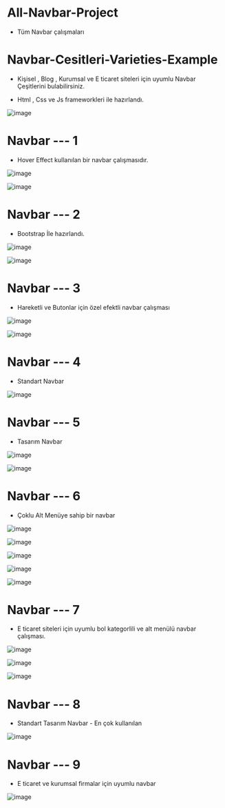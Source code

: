 # All-Navbar-Project

- Tüm Navbar çalışmaları

# Navbar-Cesitleri-Varieties-Example

- Kişisel , Blog , Kurumsal ve E ticaret siteleri için uyumlu Navbar Çeşitlerini bulabilirsiniz.

- Html , Css ve Js frameworkleri ile hazırlandı.

![image](https://github.com/ErenCanKONUK/All-Navbar-Project/assets/97176491/79dc4b79-88e9-4f56-b7af-7e741d541bb8)


# Navbar --- 1
- Hover Effect kullanılan bir navbar çalışmasıdır.

![image](https://github.com/ErenCanKONUK/Navbar-Cesitleri-Varieties-Example/assets/97176491/94308859-a3c8-499e-bbf9-fb2f2b429f4d)

![image](https://github.com/ErenCanKONUK/Navbar-Cesitleri-Varieties-Example/assets/97176491/687846df-4de0-4422-941c-b41757be8eef)

# Navbar --- 2
- Bootstrap İle hazırlandı.
  
![image](https://github.com/ErenCanKONUK/Navbar-Cesitleri-Varieties-Example/assets/97176491/37c2fc90-2299-4122-952e-f81ca2015086)

![image](https://github.com/ErenCanKONUK/Navbar-Cesitleri-Varieties-Example/assets/97176491/45446e9e-0984-4389-849c-9fb67d270846)

# Navbar --- 3
- Hareketli ve Butonlar için özel efektli navbar çalışması
  
![image](https://github.com/ErenCanKONUK/Navbar-Cesitleri-Varieties-Example/assets/97176491/7798d577-74ee-4c5e-a224-9dd26e1d5b93)

![image](https://github.com/ErenCanKONUK/Navbar-Cesitleri-Varieties-Example/assets/97176491/ce36e7b3-2e9a-4a47-8442-5de2a6720f92)


# Navbar --- 4
- Standart Navbar
  
![image](https://github.com/ErenCanKONUK/Navbar-Cesitleri-Varieties-Example/assets/97176491/f1e3e480-dced-468e-828b-b3ee42607b08)


# Navbar --- 5
- Tasarım Navbar
  
![image](https://github.com/ErenCanKONUK/Navbar-Cesitleri-Varieties-Example/assets/97176491/ce39ad01-abd5-49b7-8e05-6719c0ca2148)

![image](https://github.com/ErenCanKONUK/Navbar-Cesitleri-Varieties-Example/assets/97176491/96b3974d-d3c1-4476-a30a-df0215d89c80)

# Navbar --- 6
- Çoklu Alt Menüye sahip bir navbar

![image](https://github.com/ErenCanKONUK/Navbar-Cesitleri-Varieties-Example/assets/97176491/27288546-4ee6-4820-95ca-83396badff32)

![image](https://github.com/ErenCanKONUK/Navbar-Cesitleri-Varieties-Example/assets/97176491/8deaaf4e-f095-4b24-9ae2-4d24a9498593)

![image](https://github.com/ErenCanKONUK/Navbar-Cesitleri-Varieties-Example/assets/97176491/347be146-40b7-4f8a-afe4-beaff010da6b)

![image](https://github.com/ErenCanKONUK/Navbar-Cesitleri-Varieties-Example/assets/97176491/7ca4cc6b-9761-4173-aa6f-5e2cd31e10bd)

![image](https://github.com/ErenCanKONUK/Navbar-Cesitleri-Varieties-Example/assets/97176491/663a9f18-e5bd-4533-aaef-9bec94bb146c)

# Navbar --- 7
- E ticaret siteleri için uyumlu bol kategorlili ve alt menülü navbar çalışması.

![image](https://github.com/ErenCanKONUK/Navbar-Cesitleri-Varieties-Example/assets/97176491/a10da4f0-eeab-47b5-bca0-cbcb86a768cc)

![image](https://github.com/ErenCanKONUK/Navbar-Cesitleri-Varieties-Example/assets/97176491/2a128a89-b57d-46bf-95d5-b4ae3eb05177)

![image](https://github.com/ErenCanKONUK/Navbar-Cesitleri-Varieties-Example/assets/97176491/23630fe9-7552-4180-b67f-ba77fd03fe31)

# Navbar --- 8
- Standart Tasarım Navbar - En çok kullanılan

![image](https://github.com/ErenCanKONUK/Navbar-Cesitleri-Varieties-Example/assets/97176491/675f7991-6578-4d92-a68d-555aac1c9918)

# Navbar --- 9
- E ticaret ve kurumsal firmalar için uyumlu navbar
  
![image](https://github.com/ErenCanKONUK/Navbar-Cesitleri-Varieties-Example/assets/97176491/1627529a-1cda-4eb3-b130-4a5f309303d7)








